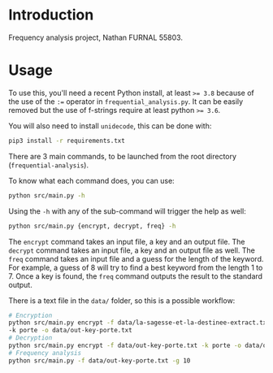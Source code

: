 # Introduction

Frequency analysis project, Nathan FURNAL 55803. 

# Usage

To use this, you'll need a recent Python install, at least `>= 3.8` because of
the use of the `:=` operator in `frequential_analysis.py`. It can be easily
removed but the use of f-strings require at least python `>= 3.6`. 

You will also need to install `unidecode`, this can be done with: 

```sh
pip3 install -r requirements.txt
```

There are 3 main commands, to be launched from the root directory
(`frequential-analysis`). 

To know what each command does, you can use: 

```sh
python src/main.py -h
```

Using the `-h` with any of the sub-command will trigger the help as well: 

```sh
python src/main.py {encrypt, decrypt, freq} -h 
```

The `encrypt` command takes an input file, a key and an output file. The
`decrypt` command takes an input file, a key and an output file as well. The
`freq` command takes an input file and a guess for the length of the
keyword. For example, a guess of 8 will try to find a best keyword from the
length 1 to 7. Once a key is found, the `freq` command outputs the result to the
standard output.

There is a text file in the `data/` folder, so this is a possible workflow: 

```sh
# Encryption
python src/main.py encrypt -f data/la-sagesse-et-la-destinee-extract.txt 
-k porte -o data/out-key-porte.txt 
# Decryption
python src/main.py encrypt -f data/out-key-porte.txt -k porte -o data/out-key-porte-deciphered.txt
# Frequency analysis
python src/main.py -f data/out-key-porte.txt -g 10
```


